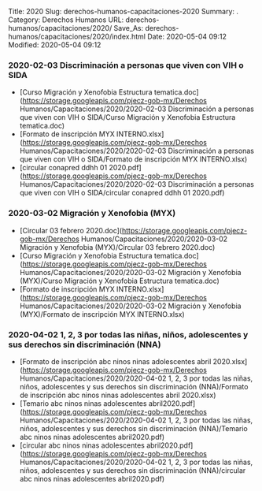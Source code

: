 Title: 2020
Slug: derechos-humanos-capacitaciones-2020
Summary: .
Category: Derechos Humanos
URL: derechos-humanos/capacitaciones/2020/
Save_As: derechos-humanos/capacitaciones/2020/index.html
Date: 2020-05-04 09:12
Modified: 2020-05-04 09:12


 



### 2020-02-03 Discriminación a personas que viven con VIH o SIDA


* [Curso Migración y Xenofobia Estructura tematica.doc](https://storage.googleapis.com/pjecz-gob-mx/Derechos Humanos/Capacitaciones/2020/2020-02-03 Discriminación a personas que viven con VIH o SIDA/Curso Migración y Xenofobia Estructura tematica.doc)
* [Formato de inscripción MYX INTERNO.xlsx](https://storage.googleapis.com/pjecz-gob-mx/Derechos Humanos/Capacitaciones/2020/2020-02-03 Discriminación a personas que viven con VIH o SIDA/Formato de inscripción MYX INTERNO.xlsx)
* [circular conapred ddhh 01 2020.pdf](https://storage.googleapis.com/pjecz-gob-mx/Derechos Humanos/Capacitaciones/2020/2020-02-03 Discriminación a personas que viven con VIH o SIDA/circular conapred ddhh 01 2020.pdf)


### 2020-03-02 Migración y Xenofobia (MYX)


* [Circular 03 febrero 2020.doc](https://storage.googleapis.com/pjecz-gob-mx/Derechos Humanos/Capacitaciones/2020/2020-03-02 Migración y Xenofobia (MYX)/Circular 03 febrero 2020.doc)
* [Curso Migración y Xenofobia Estructura tematica.doc](https://storage.googleapis.com/pjecz-gob-mx/Derechos Humanos/Capacitaciones/2020/2020-03-02 Migración y Xenofobia (MYX)/Curso Migración y Xenofobia Estructura tematica.doc)
* [Formato de inscripción MYX INTERNO.xlsx](https://storage.googleapis.com/pjecz-gob-mx/Derechos Humanos/Capacitaciones/2020/2020-03-02 Migración y Xenofobia (MYX)/Formato de inscripción MYX INTERNO.xlsx)


### 2020-04-02 1, 2, 3 por todas las niñas, niños, adolescentes y sus derechos sin discriminación (NNA)


* [Formato de inscripción abc ninos ninas adolescentes abril 2020.xlsx](https://storage.googleapis.com/pjecz-gob-mx/Derechos Humanos/Capacitaciones/2020/2020-04-02 1, 2, 3 por todas las niñas, niños, adolescentes y sus derechos sin discriminación (NNA)/Formato de inscripción abc ninos ninas adolescentes abril 2020.xlsx)
* [Temario abc ninos ninas adolescentes abril2020.pdf](https://storage.googleapis.com/pjecz-gob-mx/Derechos Humanos/Capacitaciones/2020/2020-04-02 1, 2, 3 por todas las niñas, niños, adolescentes y sus derechos sin discriminación (NNA)/Temario abc ninos ninas adolescentes abril2020.pdf)
* [circular abc ninos ninas adolescentes abril2020.pdf](https://storage.googleapis.com/pjecz-gob-mx/Derechos Humanos/Capacitaciones/2020/2020-04-02 1, 2, 3 por todas las niñas, niños, adolescentes y sus derechos sin discriminación (NNA)/circular abc ninos ninas adolescentes abril2020.pdf)


